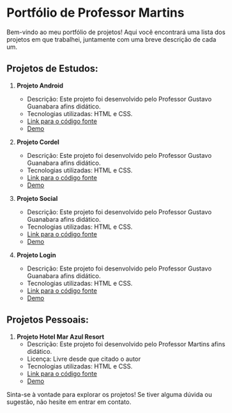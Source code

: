 # Portfólio de Professor Martins

Bem-vindo ao meu portfólio de projetos! Aqui você encontrará uma lista dos projetos em que trabalhei, juntamente com uma breve descrição de cada um.

## Projetos de Estudos:

1. **Projeto Android**
   - Descrição: Este projeto foi desenvolvido pelo Professor Gustavo Guanabara afins didático.
   - Tecnologias utilizadas: HTML e CSS.
   - [Link para o código fonte](https://github.com/profmartinz/projeto-android)
   - [Demo](https://profmartinz.github.io/projeto-android/)

2. **Projeto Cordel**
   - Descrição: Este projeto foi desenvolvido pelo Professor Gustavo Guanabara afins didático.
   - Tecnologias utilizadas: HTML e CSS.
   - [Link para o código fonte](https://github.com/profmartinz/projeto-cordel)
   - [Demo](https://profmartinz.github.io/projeto-cordel/)

3. **Projeto Social**
   - Descrição: Este projeto foi desenvolvido pelo Professor Gustavo Guanabara afins didático.
   - Tecnologias utilizadas: HTML e CSS.
   - [Link para o código fonte](https://github.com/profmartinz/projeto-social)
   - [Demo](https://profmartinz.github.io/projeto-social/)
     
4. **Projeto Login**
   - Descrição: Este projeto foi desenvolvido pelo Professor Gustavo Guanabara afins didático.
   - Tecnologias utilizadas: HTML e CSS.
   - [Link para o código fonte](https://github.com/profmartinz/projeto-login)
   - [Demo](https://profmartinz.github.io/projeto-login/)

## Projetos Pessoais:

1. **Projeto Hotel Mar Azul Resort**
   - Descrição: Este projeto foi desenvolvido pelo Professor Martins afins didático.
   - Licença: Livre desde que citado o autor
   - Tecnologias utilizadas: HTML e CSS.
   - [Link para o código fonte](https://github.com/profmartinz/mar-azul-resort)
   - [Demo](https://profmartinz.github.io/mar-azul-resort)

Sinta-se à vontade para explorar os projetos! Se tiver alguma dúvida ou sugestão, não hesite em entrar em contato.


